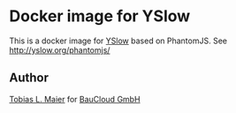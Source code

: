 # Docker image for YSlow

This is a docker image for [YSlow](http://yslow.org/) based on PhantomJS.
See http://yslow.org/phantomjs/

## Author

[Tobias L. Maier](http://tobiasmaier.info) for [BauCloud GmbH](http://www.baucloud.com)
